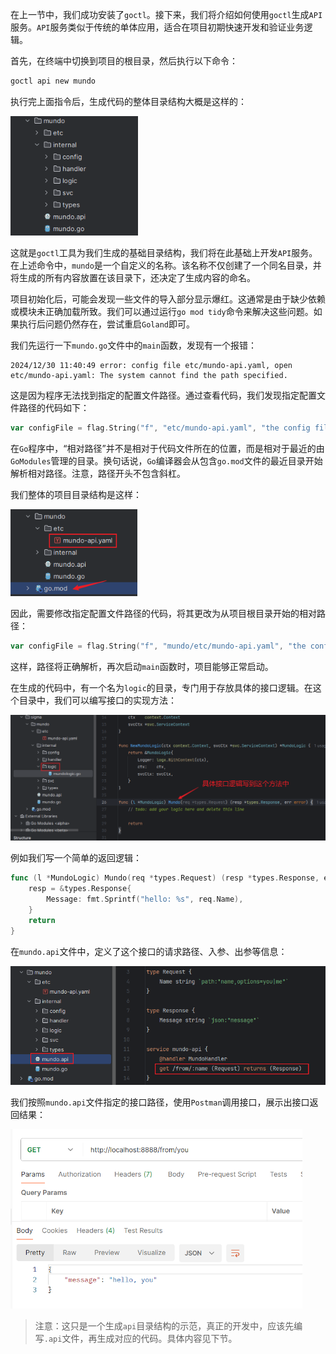 在上一节中，我们成功安装了`goctl`。接下来，我们将介绍如何使用`goctl`生成`API`服务。`API`服务类似于传统的单体应用，适合在项目初期快速开发和验证业务逻辑。

首先，在终端中切换到项目的根目录，然后执行以下命令：

```sh
goctl api new mundo
```

执行完上面指令后，生成代码的整体目录结构大概是这样的：

<img src="image/image-20241230113824598.png" alt="image-20241230113824598" style="zoom:80%;" />

这就是`goctl`工具为我们生成的基础目录结构，我们将在此基础上开发`API`服务。在上述命令中，`mundo`是一个自定义的名称。该名称不仅创建了一个同名目录，并将生成的所有内容放置在该目录下，还决定了生成内容的命名。

项目初始化后，可能会发现一些文件的导入部分显示爆红。这通常是由于缺少依赖或模块未正确加载所致。我们可以通过运行`go mod tidy`命令来解决这些问题。如果执行后问题仍然存在，尝试重启`Goland`即可。

我们先运行一下`mundo.go`文件中的`main`函数，发现有一个报错：

```
2024/12/30 11:40:49 error: config file etc/mundo-api.yaml, open etc/mundo-api.yaml: The system cannot find the path specified.
```

这是因为程序无法找到指定的配置文件路径。通过查看代码，我们发现指定配置文件路径的代码如下：

```go
var configFile = flag.String("f", "etc/mundo-api.yaml", "the config file")
```

在`Go`程序中，“相对路径”并不是相对于代码文件所在的位置，而是相对于最近的由`GoModules`管理的目录。换句话说，`Go`编译器会从包含`go.mod`文件的最近目录开始解析相对路径。注意，路径开头不包含斜杠。

我们整体的项目目录结构是这样：

<img src="image/image-20241230114134630.png" alt="image-20241230114134630" style="zoom:80%;" />

因此，需要修改指定配置文件路径的代码，将其更改为从项目根目录开始的相对路径：

```go
var configFile = flag.String("f", "mundo/etc/mundo-api.yaml", "the config file")
```

这样，路径将正确解析，再次启动`main`函数时，项目能够正常启动。

在生成的代码中，有一个名为`logic`的目录，专门用于存放具体的接口逻辑。在这个目录中，我们可以编写接口的实现方法：

<img src="image/image-20241230114535199.png" alt="image-20241230114535199" style="zoom:67%;" />

例如我们写一个简单的返回逻辑：

```go
func (l *MundoLogic) Mundo(req *types.Request) (resp *types.Response, err error) {
	resp = &types.Response{
		Message: fmt.Sprintf("hello: %s", req.Name),
	}
	return
}
```

在`mundo.api`文件中，定义了这个接口的请求路径、入参、出参等信息：

<img src="image/image-20241230125752005.png" alt="image-20241230125752005" style="zoom:75%;" />

我们按照`mundo.api`文件指定的接口路径，使用`Postman`调用接口，展示出接口返回结果：

<img src="image/image-20240220111342439.png" alt="image-20240220111342439" style="zoom: 60%;" />

> 注意：这只是一个生成`api`目录结构的示范，真正的开发中，应该先编写`.api`文件，再生成对应的代码。具体内容见下节。